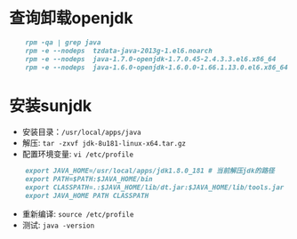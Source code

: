# 查询卸载openjdk
```markdown
    rpm -qa | grep java
    rpm -e --nodeps  tzdata-java-2013g-1.el6.noarch
    rpm -e --nodeps  java-1.7.0-openjdk-1.7.0.45-2.4.3.3.el6.x86_64
    rpm -e --nodeps  java-1.6.0-openjdk-1.6.0.0-1.66.1.13.0.el6.x86_64
```
# 安装sunjdk
- 安装目录：`/usr/local/apps/java`
- 解压: `tar -zxvf jdk-8u181-linux-x64.tar.gz`
- 配置环境变量: `vi /etc/profile`
```markdown
    export JAVA_HOME=/usr/local/apps/jdk1.8.0_181 # 当前解压jdk的路径
    export PATH=$PATH:$JAVA_HOME/bin
    export CLASSPATH=.:$JAVA_HOME/lib/dt.jar:$JAVA_HOME/lib/tools.jar
    export JAVA_HOME PATH CLASSPATH
```  
- 重新编译: `source /etc/profile`
- 测试: `java -version`